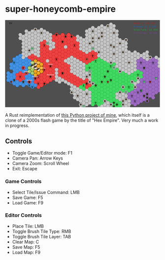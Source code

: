 # super-honeycomb-empire

<img src="assets/gameplay-preview.png">

A Rust reimplementation of [this Python project of mine](https://github.com/alicja-januszkiewicz/HE), which itself is a clone of a 2000s flash game by the title of "Hex Empire". Very much a work in progress.

## Controls
- Toggle Game/Editor mode: F1
- Camera Pan: Arrow Keys
- Camera Zoom: Scroll Wheel
- Exit: Escape

### Game Controls

- Select Tile/Issue Command: LMB
- Save Game: F5
- Load Game: F9

### Editor Controls

- Place Tile: LMB
- Toggle Brush Tile Type: RMB
- Toggle Brush Tile Layer: TAB
- Clear Map: C
- Save Map: F5
- Load Map: F9
